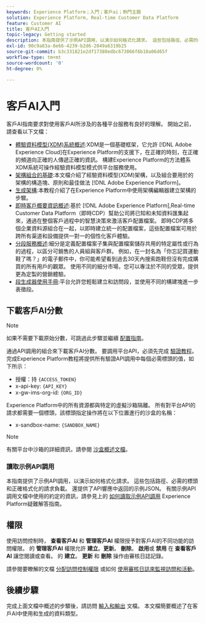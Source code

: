 ```yaml
---
keywords: Experience Platform；入門；客戶ai；熱門主題
solution: Experience Platform, Real-time Customer Data Platform
feature: Customer AI
title: 客戶AI入門
topic-legacy: Getting started
description: 本指南提供了示例API調用，以演示如何格式化請求。 這些包括路徑、必需的標頭和正確格式化的請求負載。
exl-id: 90c9a83a-8e66-4239-b2d6-2049a6319b25
source-git-commit: b3c331821e2df17380edbc673066f6b10a06d65f
workflow-type: tm+mt
source-wordcount: '0'
ht-degree: 0%

---
```


# 客戶AI入門

客戶AI指南要求對使用客戶AI所涉及的各種平台服務有良好的理解。 開始之前，請查看以下文檔：

- [體驗資料模型(XDM)系統概述](../../xdm/home.md):XDM是一個基礎框架，它允許 [!DNL Adobe Experience Cloud]在Experience Platform的支援下，在正確的時刻，在正確的頻道向正確的人傳遞正確的資訊。 構建Experience Platform的方法體系XDM系統可操作經驗資料模型模式供平台服務使用。
- [架構組合的基礎](../../xdm/schema/composition.md):本文檔介紹了經驗資料模型(XDM)架構，以及組合要用於的架構的構造塊、原則和最佳做法 [!DNL Adobe Experience Platform]。
- [生成架構](../../xdm/tutorials/create-schema-ui.md):本教程介紹了在Experience Platform中使用架構編輯器建立架構的步驟。
- [即時客戶概要資訊概述](../../rtcdp/overview.md):基於 [!DNL Adobe Experience Platform],Real-time Customer Data Platform（即時CDP）幫助公司將已知和未知資料匯集起來，通過在整個客戶過程中的智慧決策來激活客戶配置檔案。 即時CDP將多個企業資料源組合在一起，以即時建立統一的配置檔案，這些配置檔案可用於跨所有渠道和設備提供一對一的個性化客戶體驗。
- [分段服務概述](../../segmentation/home.md):細分是定義配置檔案子集與配置檔案儲存共用的特定屬性或行為的過程，以區分可銷售的人員組與客戶群。 例如，在一封名為「你忘記買運動鞋了嗎？」的電子郵件中，你可能希望看到過去30天內搜索跑鞋但沒有完成購買的所有用戶的觀眾。 使用不同的細分市場，您可以專注於不同的受眾，提供更為定製的營銷體驗。
- [段生成器使用手冊](../../segmentation/tutorials/create-a-segment.md):平台允許您輕鬆建立和訪問段，並使用不同的構建塊進一步表徵段。

## 下載客戶AI分數

>[!NOTE]
>
>如果不需要下載原始分數，可跳過此步驟並繼續 [配置指南](./user-guide/configure.md)。

通過API調用的組合來下載客戶AI分數。 要調用平台API，必須先完成 [驗證教程](https://www.adobe.com/go/platform-api-authentication-en)。 完成Experience Platform教程將提供所有驗證API調用中每個必需標頭的值，如下所示：

- 授權：持 `{ACCESS_TOKEN}`
- x-api-key: `{API_KEY}`
- x-gw-ims-org-id: `{ORG_ID}`

Experience Platform中的所有資源都與特定的虛擬沙箱隔離。 所有對平台API的請求都需要一個標頭，該標頭指定操作將在以下位置進行的沙盒的名稱：

- x-sandbox-name: `{SANDBOX_NAME}`

>[!NOTE]
>
>有關平台中沙箱的詳細資訊，請參閱 [沙盒概述文檔](../../sandboxes/home.md)。

### 讀取示例API調用

本指南提供了示例API調用，以演示如何格式化請求。 這些包括路徑、必需的標頭和正確格式化的請求負載。 還提供了API響應中返回的示例JSON。 有關示例API調用文檔中使用的約定的資訊，請參見上的 [如何讀取示例API調用](../../landing/troubleshooting.md) Experience Platform疑難解答指南。

## 權限

使用訪問控制時， **查看客戶AI** 和 **管理客戶AI** 權限授予對客戶AI的不同功能的訪問權限。 的 **管理客戶AI** 權限允許 **建立**。**更新**。 **刪除**。 **啟用**&#x200B;或 **禁用** 在 **查看客戶AI** 讓您閱讀或查看。 的 **建立**。 **更新** 和 **刪除** 操作由審核日誌記錄。

請參閱要瞭解的文檔 [分配訪問控制權限](../../../help/access-control/home.md) 或如何 [使用審核日誌來監視訪問和活動](../../../help/landing/governance-privacy-security/audit-logs/overview.md)。

## 後續步驟

完成上面文檔中概述的步驟後，請訪問 [輸入和輸出](./input-output.md) 文檔。 本文檔簡要概述了在客戶AI中使用和生成的資料類型。
